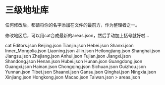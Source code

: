 三级地址库
===========
任何修改后，都请将你的名字添加在文件的最前方，作为整理者之一。

修改地区后，可以用cat合成最新的areas.json，然后手动加上括号就好啦...

cat Editors.json Beijing.json Tianjin.json Hebei.json Shanxi.json Inner_Mongolia.json Liaoning.json Jilin.json Heilongjiang.json Shanghai.json Jiangsu.json Zhejiang.json Anhui.json Fujian.json Jiangxi.json Shandong.json Henan.json Hubei.json Hunan.json Guangdong.json Guangxi.json Hainan.json Chongqing.json Sichuan.json Guizhou.json Yunnan.json Tibet.json Shaanxi.json Gansu.json Qinghai.json Ningxia.json Xinjiang.json Hongkong.json Macao.json Taiwan.json > areas.json